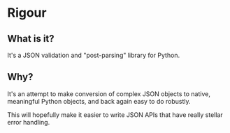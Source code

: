 Rigour
======

What is it?
-----------

It's a JSON validation and "post-parsing" library for Python.

Why?
----

It's an attempt to make conversion of complex JSON objects to
native, meaningful Python objects, and back again easy to do
robustly.

This will hopefully make it easier to write JSON APIs that
have really stellar error handling.
